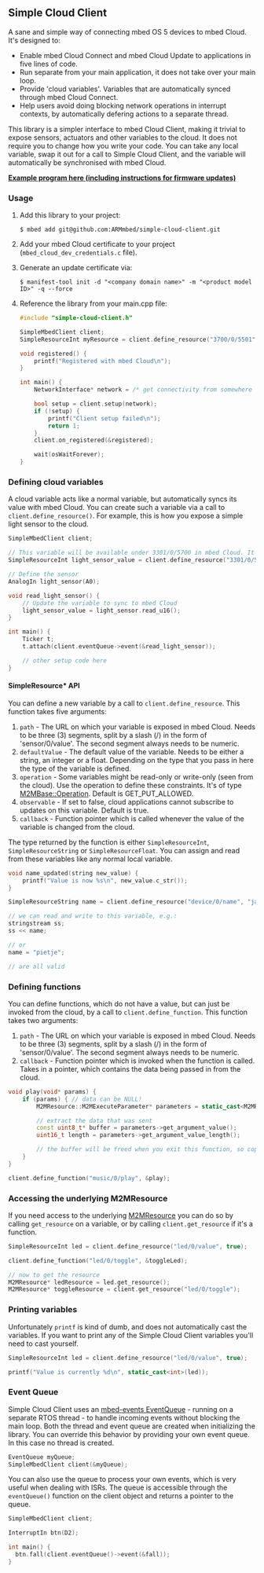 ## Simple Cloud Client

A sane and simple way of connecting mbed OS 5 devices to mbed Cloud. It's designed to:

* Enable mbed Cloud Connect and mbed Cloud Update to applications in five lines of code.
* Run separate from your main application, it does not take over your main loop.
* Provide 'cloud variables'. Variables that are automatically synced through mbed Cloud Connect.
* Help users avoid doing blocking network operations in interrupt contexts, by automatically defering actions to a separate thread.

This library is a simpler interface to mbed Cloud Client, making it trivial to expose sensors, actuators and other variables to the cloud. It does not require you to change how you write your code. You can take any local variable, swap it out for a call to Simple Cloud Client, and the variable will automatically be synchronised with mbed Cloud.

[**Example program here (including instructions for firmware updates)**](https://github.com/armmbed/simple-cloud-client-example)

### Usage

1. Add this library to your project:

    ```
    $ mbed add git@github.com:ARMmbed/simple-cloud-client.git
    ```

1. Add your mbed Cloud certificate to your project (`mbed_cloud_dev_credentials.c` file).
1. Generate an update certificate via:

    ```
    $ manifest-tool init -d "<company domain name>" -m "<product model ID>" -q --force
    ```

1. Reference the library from your main.cpp file:

    ```cpp
    #include "simple-cloud-client.h"

    SimpleMbedClient client;
    SimpleResourceInt myResource = client.define_resource("3700/0/5501", 42);

    void registered() {
        printf("Registered with mbed Cloud\n");
    }

    int main() {
        NetworkInterface* network = /* get connectivity from somewhere */;

        bool setup = client.setup(network);
        if (!setup) {
            printf("Client setup failed\n");
            return 1;
        }
        client.on_registered(&registered);

        wait(osWaitForever);
    }
    ```

### Defining cloud variables

A cloud variable acts like a normal variable, but automatically syncs its value with mbed Cloud. You can create such a variable via a call to `client.define_resource()`. For example, this is how you expose a simple light sensor to the cloud.

```cpp
SimpleMbedClient client;

// This variable will be available under 3301/0/5700 in mbed Cloud. It's read-only (from the Cloud).
SimpleResourceInt light_sensor_value = client.define_resource("3301/0/5700", 0, M2MBase::GET_ALLOWED);

// Define the sensor
AnalogIn light_sensor(A0);

void read_light_sensor() {
    // Update the variable to sync to mbed Cloud
    light_sensor_value = light_sensor.read_u16();
}

int main() {
    Ticker t;
    t.attach(client.eventQueue->event(&read_light_sensor));

    // other setup code here
}
```

#### SimpleResource* API

You can define a new variable by a call to `client.define_resource`. This function takes five arguments:

1.  `path` - The URL on which your variable is exposed in mbed Cloud. Needs to be three (3) segments, split by a slash (/) in the form of 'sensor/0/value'. The second segment always needs to be numeric.
2.  `defaultValue` - The default value of the variable. Needs to be either a string, an integer or a float. Depending on the type that you pass in here the type of the variable is defined.
3.  `operation` - Some variables might be read-only or write-only (seen from the cloud). Use the operation to define these constraints. It's of type [M2MBase::Operation](https://docs.mbed.com/docs/mbed-client-guide/en/latest/api/classM2MBase.html#a8ddff21b51b1283c4f0fe463e5a2a6ee). Default is GET_PUT_ALLOWED.
4.  `observable` - If set to false, cloud applications cannot subscribe to updates on this variable. Default is true.
5.  `callback` - Function pointer which is called whenever the value of the variable is changed from the cloud.

The type returned by the function is either `SimpleResourceInt`, `SimpleResourceString` or `SimpleResourceFloat`. You can assign and read from these variables like any normal local variable.

```cpp
void name_updated(string new_value) {
    printf("Value is now %s\n", new_value.c_str());
}

SimpleResourceString name = client.define_resource("device/0/name", "jan", M2MBase::GET_PUT_ALLOWED, true, &name_updated);

// we can read and write to this variable, e.g.:
stringstream ss;
ss << name;

// or
name = "pietje";

// are all valid
```

### Defining functions

You can define functions, which do not have a value, but can just be invoked from the cloud, by a call to `client.define_function`. This function takes two arguments:

1.  `path` - The URL on which your variable is exposed in mbed Cloud. Needs to be three (3) segments, split by a slash (/) in the form of 'sensor/0/value'. The second segment always needs to be numeric.
2.  `callback` - Function pointer which is invoked when the function is called. Takes in a pointer, which contains the data being passed in from the cloud.

```cpp
void play(void* params) {
    if (params) { // data can be NULL!
        M2MResource::M2MExecuteParameter* parameters = static_cast<M2MResource::M2MExecuteParameter*>(params);

        // extract the data that was sent
        const uint8_t* buffer = parameters->get_argument_value();
        uint16_t length = parameters->get_argument_value_length();

        // the buffer will be freed when you exit this function, so copy it if you need it later
    }
}

client.define_function("music/0/play", &play);
```

### Accessing the underlying M2MResource

If you need access to the underlying [M2MResource](https://cloud.mbed.com/docs/v1.2/mbed-client/class_m2_m_resource.html) you can do so by calling `get_resource` on a variable, or by calling `client.get_resource` if it's a function.

```cpp
SimpleResourceInt led = client.define_resource("led/0/value", true);

client.define_function("led/0/toggle", &toggleLed);

// now to get the resource
M2MResource* ledResource = led.get_resource();
M2MResource* toggleResource = client.get_resource("led/0/toggle");
```

### Printing variables

Unfortunately `printf` is kind of dumb, and does not automatically cast the variables. If you want to print any of the Simple Cloud Client variables you'll need to cast yourself.

```cpp
SimpleResourceInt led = client.define_resource("led/0/value", true);

printf("Value is currently %d\n", static_cast<int>(led));
```

### Event Queue

Simple Cloud Client uses an [mbed-events EventQueue](https://github.com/ARMmbed/mbed-os/tree/master/events) - running on a separate RTOS thread - to handle incoming events without blocking the main loop. Both the thread and event queue are created when initializing the library. You can override this behavior by providing your own event queue. In this case no thread is created.

```cpp
EventQueue myQueue;
SimpleMbedClient client(&myQueue);
```

You can also use the queue to process your own events, which is very useful when dealing with ISRs. The queue is accessible through the `eventQueue()` function on the client object and returns a pointer to the queue.

```cpp
SimpleMbedClient client;

InterruptIn btn(D2);

int main() {
  btn.fall(client.eventQueue()->event(&fall));
}
```
